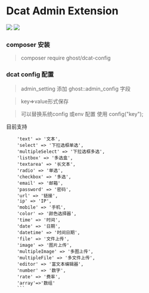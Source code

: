# Dcat Admin Extension

![](https://ghost-ai.com/images/original/file/16171727904222427.png "")
![](https://ghost-ai.com/images/original/file/1617172863498956751.png "")

### composer 安装

> composer require ghost/dcat-config

### dcat config 配置

> admin_setting 添加 ghost::admin_config 字段

> key=>value形式保存

> 可以替换系统config 或env 配置
> 使用 config("key");

目前支持

```
	'text' => '文本',
	'select' => '下拉选框单选',
	'multipleSelect' => '下拉选框多选',
	'listbox' => '多选盒',
	'textarea' => '长文本',
	'radio' => '单选',
	'checkbox' => '多选',
	'email' => '邮箱',
	'password' => '密码',
	'url' => '链接',
	'ip' => 'IP',
	'mobile' => '手机',
	'color' => '颜色选择器',
	'time' => '时间',
	'date' => '日期',
	'datetime' => '时间日期',
	'file' => '文件上传',
	'image' => '图片上传',
	'multipleImage' => '多图上传',
	'multipleFile' => '多文件上传',
	'editor' => '富文本编辑器',
	'number' => '数字',
	'rate' => '费率',
	'array'=>'数组'
    ```

